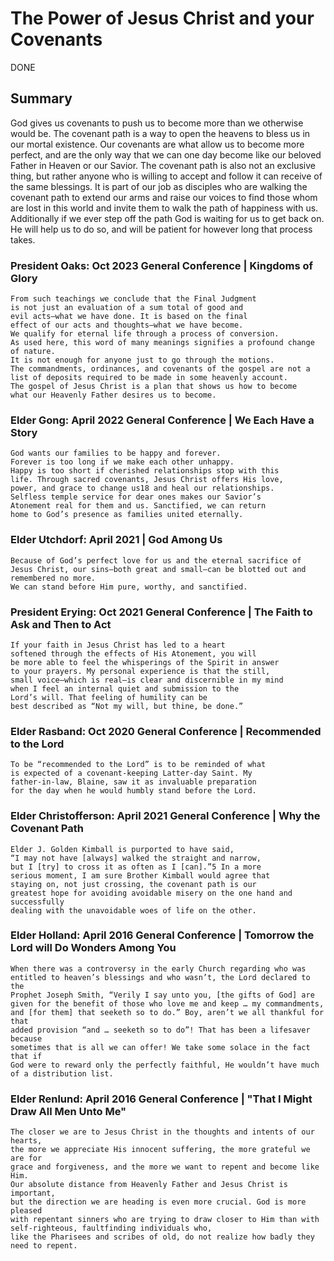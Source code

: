 # The Power of Jesus Christ and your Covenants

DONE

## Summary

God gives us covenants to push us to become more than we otherwise would be. The covenant 
path is a way to open the heavens to bless us in our mortal existence. Our covenants
are what allow us to become more perfect, and are the only way that we can one day become
like our beloved Father in Heaven or our Savior. The covenant path is also not an exclusive
thing, but rather anyone who is willing to accept and follow it can receive of the same blessings.
It is part of our job as disciples who are walking the covenant path to extend our arms
and raise our voices to find those whom are lost in this world and invite them to walk the path 
of happiness with us. Additionally if we ever step off the path God is waiting for us to get back on.
He will help us to do so, and will be patient for however long that process takes.

### President Oaks: Oct 2023 General Conference | Kingdoms of Glory
```
From such teachings we conclude that the Final Judgment
is not just an evaluation of a sum total of good and 
evil acts—what we have done. It is based on the final 
effect of our acts and thoughts—what we have become.
We qualify for eternal life through a process of conversion.
As used here, this word of many meanings signifies a profound change of nature. 
It is not enough for anyone just to go through the motions. 
The commandments, ordinances, and covenants of the gospel are not a 
list of deposits required to be made in some heavenly account. 
The gospel of Jesus Christ is a plan that shows us how to become
what our Heavenly Father desires us to become.
```


### Elder Gong: April 2022 General Conference | We Each Have a Story
```
God wants our families to be happy and forever.
Forever is too long if we make each other unhappy.
Happy is too short if cherished relationships stop with this
life. Through sacred covenants, Jesus Christ offers His love,
power, and grace to change us18 and heal our relationships. 
Selfless temple service for dear ones makes our Savior’s
Atonement real for them and us. Sanctified, we can return
home to God’s presence as families united eternally.
```


### Elder Utchdorf: April 2021 | God Among Us
```
Because of God’s perfect love for us and the eternal sacrifice of 
Jesus Christ, our sins—both great and small—can be blotted out and remembered no more.
We can stand before Him pure, worthy, and sanctified.
```


### President Erying: Oct 2021 General Conference | The Faith to Ask and Then to Act
```
If your faith in Jesus Christ has led to a heart
softened through the effects of His Atonement, you will
be more able to feel the whisperings of the Spirit in answer 
to your prayers. My personal experience is that the still, 
small voice—which is real—is clear and discernible in my mind
when I feel an internal quiet and submission to the
Lord’s will. That feeling of humility can be 
best described as “Not my will, but thine, be done.”
```

### Elder Rasband: Oct 2020 General Conference | Recommended to the Lord
```
To be “recommended to the Lord” is to be reminded of what 
is expected of a covenant-keeping Latter-day Saint. My 
father-in-law, Blaine, saw it as invaluable preparation 
for the day when he would humbly stand before the Lord.
```

### Elder Christofferson: April 2021 General Conference | Why the Covenant Path
```
Elder J. Golden Kimball is purported to have said,
“I may not have [always] walked the straight and narrow,
but I [try] to cross it as often as I [can].”5 In a more
serious moment, I am sure Brother Kimball would agree that
staying on, not just crossing, the covenant path is our
greatest hope for avoiding avoidable misery on the one hand and successfully 
dealing with the unavoidable woes of life on the other.
```

### Elder Holland: April 2016 General Conference | Tomorrow the Lord will Do Wonders Among You
```
When there was a controversy in the early Church regarding who was
entitled to heaven’s blessings and who wasn’t, the Lord declared to the
Prophet Joseph Smith, “Verily I say unto you, [the gifts of God] are 
given for the benefit of those who love me and keep … my commandments, 
and [for them] that seeketh so to do.” Boy, aren’t we all thankful for that
added provision “and … seeketh so to do”! That has been a lifesaver because
sometimes that is all we can offer! We take some solace in the fact that if
God were to reward only the perfectly faithful, He wouldn’t have much of a distribution list.
```

### Elder Renlund: April 2016 General Conference | "That I Might Draw All Men Unto Me"
```
The closer we are to Jesus Christ in the thoughts and intents of our hearts,
the more we appreciate His innocent suffering, the more grateful we are for 
grace and forgiveness, and the more we want to repent and become like Him. 
Our absolute distance from Heavenly Father and Jesus Christ is important, 
but the direction we are heading is even more crucial. God is more pleased 
with repentant sinners who are trying to draw closer to Him than with self-righteous, faultfinding individuals who, 
like the Pharisees and scribes of old, do not realize how badly they need to repent.
```

